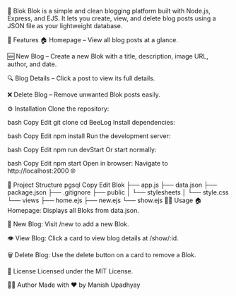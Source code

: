 📝 Blok
Blok is a simple and clean blogging platform built with Node.js, Express, and EJS. It lets you create, view, and delete blog posts using a JSON file as your lightweight database.

🚀 Features
🏠 Homepage – View all blog posts at a glance.

🆕 New Blog – Create a new Blok with a title, description, image URL, author, and date.

🔍 Blog Details – Click a post to view its full details.

❌ Delete Blog – Remove unwanted Blok posts easily.

⚙️ Installation
Clone the repository:

bash
Copy
Edit
git clone <repository-url>
cd BeeLog
Install dependencies:

bash
Copy
Edit
npm install
Run the development server:

bash
Copy
Edit
npm run devStart
Or start normally:

bash
Copy
Edit
npm start
Open in browser:
Navigate to http://localhost:2000 🌐

📁 Project Structure
pgsql
Copy
Edit
Blok
├── app.js
├── data.json
├── package.json
├── .gitignore
├── public
│   └── stylesheets
│       └── style.css
└── views
    ├── home.ejs
    ├── new.ejs
    └── show.ejs
🧑‍💻 Usage
🏠 Homepage: Displays all Bloks from data.json.

📝 New Blog: Visit /new to add a new Blok.

👁️ View Blog: Click a card to view blog details at /show/:id.

🗑️ Delete Blog: Use the delete button on a card to remove a Blok.

📜 License
Licensed under the MIT License.

👨‍🎨 Author
Made with ❤️ by Manish Upadhyay
